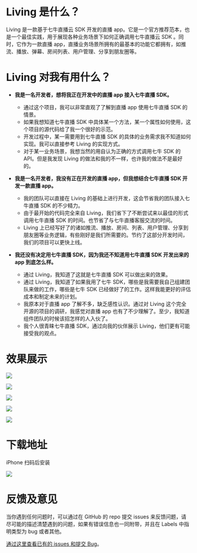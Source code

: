 # Living 是什么？
Living 是一款基于七牛直播云 SDK 开发的直播 app。它是一个官方推荐范本，也是一个最佳实践，用于展现各种业务场景下如何正确调用七牛直播云 SDK 。同时，它作为一款直播 app，直播业务场景所拥有的最基本的功能它都拥有，如推流、播放、弹幕、房间列表、用户管理、分享到朋友圈等。

# Living 对我有用什么？
- **我是一名开发者，想将我正在开发中的直播 app 接入七牛直播 SDK。**
	- 通过这个项目，我可以非常直观了了解到直播 app 使用七牛直播 SDK 的情景。
	- 如果我想知道七牛直播 SDK 中具体某一个方法，某一个属性如何使用，这个项目的源代码给了我一个很好的示范。
	- 开发过程中，某一需要用到七牛直播 SDK 的具体的业务需求我不知道如何实现。我可以直接参考 Living 的实现方式。
	- 对于某一业务场景，我想当然的用自认为正确的方式调用七牛 SDK 的 API。但是我发现 Living 的做法和我的不一样，也许我的做法不是最好的。

- **我是一名开发者，我没有正在开发的直播 app，但我想结合七牛直播 SDK 开发一款直播 app。**
	- 我的团队可以直接在 Living 的基础上进行开发，这会节省我的团队接入七牛直播 SDK 的不少精力。
	- 由于最开始的代码完全来自 Living，我们省下了不断尝试来以最佳的形式调用七牛直播 SDK 的时间。也节省了与七牛直播客服交流的时间。
	- Living 上已经写好了的诸如推流、播放、房间、列表、用户管理、分享到朋友圈等业务逻辑，有些刚好是我们所需要的。节约了这部分开发时间，我们的项目可以更快上线。

- **我还没有决定用七牛直播 SDK，因为我还不知道用七牛直播 SDK 开发出来的 app 到底怎么样。**
    - 通过 Living，我知道了这就是七牛直播 SDK 可以做出来的效果。
    - 通过 Living，我知道了如果我用了七牛 SDK，哪些是我需要我自己组建团队来做的工作，哪些是七牛 SDK 已经做好了的工作。这样我能更好的评估成本和制定未来的计划。
    - 我原本对于直播 app 了解不多，缺乏感性认识。通过对 Living 这个完全开源的项目的调研，我感觉对直播 app 也有了不少理解了。至少，我知道组件团队的时候该招怎样的人入伙了。
    - 我个人很青睐七牛直播 SDK，通过向我的伙伴展示 Living，他们更有可能接受我的观点。

# 效果展示
![](https://raw.githubusercontent.com/pili-engineering/PLLiving/master/screenshots/demo0.PNG)

![](https://raw.githubusercontent.com/pili-engineering/PLLiving/master/screenshots/demo1.PNG)

![](https://raw.githubusercontent.com/pili-engineering/PLLiving/master/screenshots/demo2.PNG)

![](https://raw.githubusercontent.com/pili-engineering/PLLiving/master/screenshots/demo3.PNG)

![](https://raw.githubusercontent.com/pili-engineering/PLLiving/master/screenshots/demo4.PNG)

# 下载地址

iPhone 扫码后安装

![](https://raw.githubusercontent.com/pili-engineering/PLLiving/master/screenshots/QRCode.png)

# 反馈及意见
当你遇到任何问题时，可以通过在 GitHub 的 repo 提交 issues 来反馈问题，请尽可能的描述清楚遇到的问题，如果有错误信息也一同附带，并且在 Labels 中指明类型为 bug 或者其他。

[通过这里查看已有的 issues 和提交 Bug](https://github.com/pili-engineering/PLLiving/issues)。
